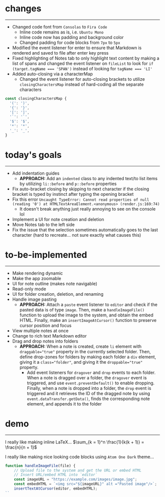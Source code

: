 # changes
---
- Changed code font from `Consolas` to `Fira Code`
    - Inline code remains as is, i.e. `Ubuntu Mono`
    - Inline code now has padding and background color
    - Changed padding for code blocks from `7px` to `5px`
- Modified the event listener for enter to ensure that Markdown is rendered and saved to file after enter key press
- Fixed highlighting of Notes tab to only highlight text content by making a list of spans and changed the event listener on `fileList` to look for `if (target.tagName === 'SPAN')` instead of looking for `tagName === 'LI'`
- Added auto-closing via a characterMap
    - Changed the event listener for auto-closing brackets to utilize `closingCharactersMap` instead of hard-coding all the separate characters
```js
const closingCharactersMap {
  '(': ')',
  '{': '}',
  '[': ']',
  '`': '`',
  '$': '$',
  '*': '*',
  '_': '_',
}
```

# today's goals
---
- Add indentation guides
    - **APPROACH:** Add an `indented` class to any indented text/to list items by utilizing `li::before` and `p::before` properties
- Fix auto-bracket closing by skipping to next character if the closing bracket is typed by instinct after typing the opening bracket
- Fix this error `Uncaught TypeError: Cannot read properties of null (reading '0') at HTMLTextAreaElement.<anonymous> (render.js:169:74)`
    - It doesn't break anything just really annoying to see on the console lol
- Implement a UI for note creation and deletion 
- Move Notes tab to the left side 
- Fix the issue that the selection sometimes automatically goes to the last character (hard to recreate... not sure exactly what causes this)

# to-be-implemented
---
- Make rendering dynamic
- Make the app zoomable
- UI for note outline (makes note navigable)
- Read-only mode
- UI for folder creation, deletion, and renaming
- Handle image pasting
    - **APPROACH:** Attach a `paste` event listener to `editor` and check if the pasted data is of type `image`. Then, make a `handleImageFile()` function to upload the image to the system, and obtain the embed HTML. Finally, make an `insertImageAtCursor()` function to preserve cursor position and focus
- View multiple notes at once
- Change to rich text Markdown editor
- Drag and drop notes into folders
    - **APPROACH:** When a note is created, create `li` element with `draggable="true"` property in the currently selected folder. Then, define drop-zones for folders by making each folder a `div` element, giving it a `class="folder"`, and giving it the `droppable="true"` property.
        - Add event listeners for `dragover` and `drop` events to each folder. When a note is dragged over a folder, the `dragover` event is triggered, and use `event.preventDefault()` to enable dropping. Finally, when a note is dropped into a folder, the `drop` event is triggered and it retrieves the ID of the dragged note by using `event.dataTransfer.getData()`, finds the corresponding note element, and appends it to the folder 
        
# demo
---
I really like making inline LaTeX... $\sum_{k = 1}^n \frac{1}{k(k + 1)} = \frac{n}{n + 1}$

I really like making nice looking code blocks using `Atom One Dark` theme...
```js
function handleImageFile(file) {
    // Upload file to the system and get the URL or embed HTML
    // Insert URL/embed HTML into `editor` 
    const imageURL = "https://example.com/images/image.jpg";
    const embedHTML = `<img src="${imageURL}" alt ="Pasted image"/>`;
    insertTextAtCursor(editor, embedHTML);
``
